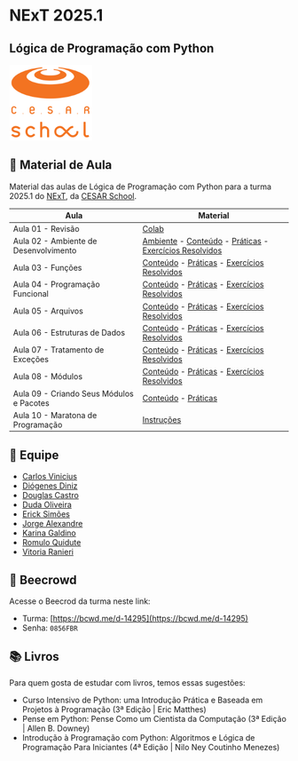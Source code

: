 # NExT 2025.1

## **Lógica de Programação** com Python

![CESAR School](/cesar_school.png)

## 📝 Material de Aula

Material das aulas de Lógica de Programação com Python para a turma 2025.1 do [NExT](https://www.cesar.school/curso-de-extensao/next-nova-experiencia-de-trabalho/), da [CESAR School](https://www.cesar.school).

| Aula                                     | Material                                                                                                     |
| ---------------------------------------- | ------------------------------------------------------------------------------------------------------------ |
| Aula 01 - Revisão                        | [Colab](https://colab.research.google.com/drive/1K-3feFHjesst8JBqEMneZJ383Dc4gCFL?usp=sharing)               |
| Aula 02 - Ambiente de Desenvolvimento    | [Ambiente](/aula02/README.md) - [Conteúdo](/aula02/Aula02.md) - [Práticas](/aula02/praticas/) - [Exercícios Resolvidos](/aula02/exercicios/) |
| Aula 03 - Funções                        | [Conteúdo](/aula03/README.md) - [Práticas](/aula03/praticas/) - [Exercícios Resolvidos](/aula03/exercicios/) |
| Aula 04 - Programação Funcional          | [Conteúdo](/aula04/README.md) - [Práticas](/aula04/praticas/) - [Exercícios Resolvidos](/aula04/exercicios/) |
| Aula 05 - Arquivos                       | [Conteúdo](/aula05/README.md) - [Práticas](/aula05/praticas/) - [Exercícios Resolvidos](/aula05/exercicios/) |
| Aula 06 - Estruturas de Dados            | [Conteúdo](/aula06/README.md) - [Práticas](/aula06/praticas/) - [Exercícios Resolvidos](/aula06/exercicios/) |
| Aula 07 - Tratamento de Exceções         | [Conteúdo](/aula07/README.md) - [Práticas](/aula07/praticas/) - [Exercícios Resolvidos](/aula07/exercicios/) |
| Aula 08 - Módulos                        | [Conteúdo](/aula08/README.md) - [Práticas](/aula08/praticas/) - [Exercícios Resolvidos](/aula08/exercicios/) |
| Aula 09 - Criando Seus Módulos e Pacotes | [Conteúdo](/aula09/README.md) - [Práticas](/aula09/praticas/) |
| Aula 10 - Maratona de Programação        | [Instruções](/aula10/README.md) |

## 🥇 Equipe

* [Carlos Vinicius](https://www.linkedin.com/in/cvjso/)
* [Diógenes Diniz](https://www.linkedin.com/in/diogenesdiniz/)
* [Douglas Castro](https://www.linkedin.com/in/douglas-castro-84197383/)
* [Duda Oliveira](https://www.linkedin.com/in/maria-eduarda-oliveira-lb/)
* [Erick Simões](https://www.linkedin.com/in/ericksimoes/)
* [Jorge Alexandre](https://www.linkedin.com/in/jorge-ara%C3%BAjo/)
* [Karina Galdino](https://www.linkedin.com/in/karine-gomes-0820585b/)
* [Romulo Quidute](https://www.linkedin.com/in/romulo-quidute-filho-2404a75/)
* [Vitoria Ranieri](https://www.linkedin.com/in/vitoria-ranieri-b44511203/)

## 🐝 Beecrowd

Acesse o Beecrod da turma neste link:

* Turma: [https://bcwd.me/d-14295](https://bcwd.me/d-14295)
* Senha: `0856FBR`

## 📚 Livros

Para quem gosta de estudar com livros, temos essas sugestões:

* Curso Intensivo de Python: uma Introdução Prática e Baseada em Projetos à Programação (3ª Edição | Eric Matthes)
* Pense em Python: Pense Como um Cientista da Computação (3ª Edição | Allen B. Downey)
* Introdução à Programação com Python: Algoritmos e Lógica de Programação Para Iniciantes (4ª Edição | Nilo Ney Coutinho Menezes)
